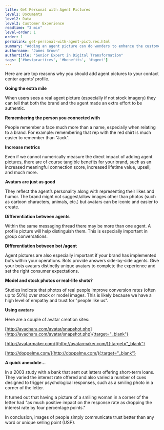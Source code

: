 ```yaml
---
title: Get Personal with Agent Pictures
level1: Documents
level2: Data
level3: Customer Experience
readtime: "3 min"
level-order: 1
order: 1
permalink: get-personal-with-agent-pictures.html
summary: "Adding an agent picture can do wonders to enhance the customer experience. This simple action is just one of the many steps on the road to transforming how people communicate with brands."
authorname: "James Brown"
authortitle: "Senior Expert in Digital Transformation"
tags: ['#bestpractices', '#benefits', '#agent']
---
```


Here are are top reasons why you should add agent pictures to your contact center agents’ profile.

**Going the extra mile**

When users sees a real agent picture (especially if not stock imagery) they can tell that both the brand and the agent made an extra effort to be authentic.

**Remembering the person you connected with**

People remember a face much more than a name, especially when relating to a brand. For example: remembering that rep with the red shirt is much easier to remember than "Jack".

**Increase metrics**

Even if we cannot numerically measure the direct impact of adding agent pictures, there are of course tangible benefits for your brand, such as an increased meaningful connection score, increased lifetime value, upsell, and much more.  

**Avatars are just as good**

They reflect the agent’s personality along with representing their likes and humor. The brand might not suggest/allow images other than photos (such as cartoon characters, animals, etc.) but avatars can be iconic and easier to create.

**Differentiation between agents**

Within the same messaging thread there may be more than one agent. A profile picture will help distinguish them. This is especially important in group conversations.

**Differentiation between bot /agent**

Agent pictures are also especially important if your brand has implemented bots within your operations. Bots provide answers side-by-side agents. Give your bots avatars distinctly unique avatars to complete the experience and set the right consumer expectations.

**Model and stock photos or real-life shots?**

Studies indicate that photos of real people improve conversion rates (often up to 50%) over stock or model images. This is likely because we have a high level of empathy and trust for "people like us".

**Using avatars**

Here are a couple of avatar creation sites:

[http://avachara.com/avatar/snapshot.php](http://avachara.com/avatar/snapshot.php){:target="_blank"}

[http://avatarmaker.com/](http://avatarmaker.com/){:target="_blank"}

[http://doppelme.com/](http://doppelme.com/){:target="_blank"}


**A quick anecdote...**

In a 2003 study with a bank that sent out letters offering short-term loans. They varied the interest rate offered and also varied a number of cues designed to trigger psychological responses, such as a smiling photo in a corner of the letter.

It turned out that having a picture of a smiling woman in a corner of the letter had "as much positive impact on the response rate as dropping the interest rate by four percentage points."

In conclusion, images of people simply communicate trust better than any word or unique selling point (USP).
